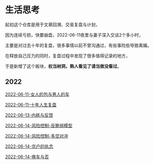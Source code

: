 # 生活思考

起初这个仓库是用于文章回溯、交易复盘与计划，

因为连续亏损，快要崩盘，2022-06-11夜里与妻子深入交谈2个多小时，

主要是对过去十年的复盘，很多事情以前不曾沟通过，有些事险些导致离婚。

在释放自己压力的同时，复盘过程中发现了很多值得记录的地方，

于是新增了这个板块，**权当树洞，熟人看见了请当做没看过**。

## 2022

[2022-06-11-女人的包与男人的车](2022-06-11-女人的包与男人的车.md)

[2022-06-11-十年人生复盘](2022-06-11-十年人生复盘.md)

[2022-06-13-内耗与反馈](2022-06-13-内耗与反馈.md)

[2022-06-14-风险控制-反脆弱模型](2022-06-14-风险控制-反脆弱模型.md)

[2022-06-14-风险控制-多空对冲](2022-06-14-风险控制-多空对冲.md)

[2022-06-14-京户的执念](2022-06-14-京户的执念.md)

[2022-06-14-换车与否](2022-06-14-换车与否.md)

[](.md)

[](.md)

[](.md)

[](.md)